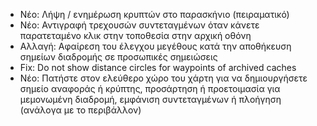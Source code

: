 - Νέo: Λήψη / ενημέρωση κρυπτών στο παρασκήνιο (πειραματικό)
- Νέo: Αντιγραφή τρεχουσών συντεταγμένων όταν κάνετε παρατεταμένο κλικ στην τοποθεσία στην αρχική οθόνη
- Αλλαγή: Αφαίρεση του έλεγχου μεγέθους κατά την αποθήκευση σημείων διαδρομής σε προσωπικές σημειώσεις
- Fix: Do not show distance circles for waypoints of archived caches
- Νέο: Πατήστε στον ελεύθερο χώρο του χάρτη για να δημιουργήσετε σημείο αναφοράς ή κρύπτης, προσάρτηση ή προετοιμασία για μεμονωμένη διαδρομή, εμφάνιση συντεταγμένων ή πλοήγηση (ανάλογα με το περιβάλλον)
